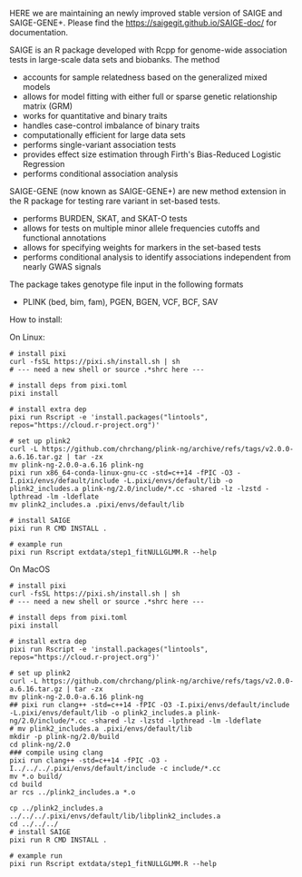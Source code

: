HERE we are maintaining an newly improved stable version of SAIGE and SAIGE-GENE+. 
Please find the https://saigegit.github.io/SAIGE-doc/ for documentation.


SAIGE is an R package developed with Rcpp for genome-wide association tests in large-scale data sets and biobanks. The method

- accounts for sample relatedness based on the generalized mixed models
- allows for model fitting with either full or sparse genetic relationship matrix (GRM)
- works for quantitative and binary traits
- handles case-control imbalance of binary traits
- computationally efficient for large data sets
- performs single-variant association tests
- provides effect size estimation through Firth's Bias-Reduced Logistic Regression
- performs conditional association analysis

SAIGE-GENE (now known as SAIGE-GENE+) are new method extension in the R package for testing rare variant in set-based tests.
- performs BURDEN, SKAT, and SKAT-O tests
- allows for tests on multiple minor allele frequencies cutoffs and functional annotations
- allows for specifying weights for markers in the set-based tests
- performs conditional analysis to identify associations independent from nearly GWAS signals


The package takes genotype file input in the following formats
- PLINK (bed, bim, fam), PGEN, BGEN, VCF, BCF, SAV

How to install:

On Linux:
```
# install pixi
curl -fsSL https://pixi.sh/install.sh | sh
# --- need a new shell or source .*shrc here ---

# install deps from pixi.toml
pixi install

# install extra dep
pixi run Rscript -e 'install.packages("lintools", repos="https://cloud.r-project.org")'

# set up plink2
curl -L https://github.com/chrchang/plink-ng/archive/refs/tags/v2.0.0-a.6.16.tar.gz | tar -zx
mv plink-ng-2.0.0-a.6.16 plink-ng
pixi run x86_64-conda-linux-gnu-cc -std=c++14 -fPIC -O3 -I.pixi/envs/default/include -L.pixi/envs/default/lib -o plink2_includes.a plink-ng/2.0/include/*.cc -shared -lz -lzstd -lpthread -lm -ldeflate
mv plink2_includes.a .pixi/envs/default/lib

# install SAIGE
pixi run R CMD INSTALL .

# example run
pixi run Rscript extdata/step1_fitNULLGLMM.R --help
```

On MacOS
```
# install pixi
curl -fsSL https://pixi.sh/install.sh | sh
# --- need a new shell or source .*shrc here ---

# install deps from pixi.toml
pixi install

# install extra dep
pixi run Rscript -e 'install.packages("lintools", repos="https://cloud.r-project.org")'

# set up plink2
curl -L https://github.com/chrchang/plink-ng/archive/refs/tags/v2.0.0-a.6.16.tar.gz | tar -zx
mv plink-ng-2.0.0-a.6.16 plink-ng
## pixi run clang++ -std=c++14 -fPIC -O3 -I.pixi/envs/default/include -L.pixi/envs/default/lib -o plink2_includes.a plink-ng/2.0/include/*.cc -shared -lz -lzstd -lpthread -lm -ldeflate
# mv plink2_includes.a .pixi/envs/default/lib
mkdir -p plink-ng/2.0/build
cd plink-ng/2.0
### compile using clang
pixi run clang++ -std=c++14 -fPIC -O3 -I../../../.pixi/envs/default/include -c include/*.cc
mv *.o build/
cd build
ar rcs ../plink2_includes.a *.o

cp ../plink2_includes.a ../../../.pixi/envs/default/lib/libplink2_includes.a
cd ../../../
# install SAIGE
pixi run R CMD INSTALL .

# example run
pixi run Rscript extdata/step1_fitNULLGLMM.R --help
```


